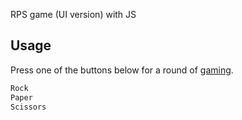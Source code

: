 RPS game (UI version) with JS
## Usage
Press one of the buttons below for a round of [gaming](https://poldova.github.io/RockPaperScissors/).
```javascript
Rock
Paper
Scissors
```